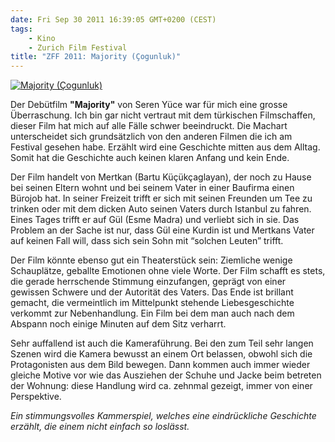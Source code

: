 ```yaml
---
date: Fri Sep 30 2011 16:39:05 GMT+0200 (CEST)
tags:
    - Kino
    - Zurich Film Festival
title: "ZFF 2011: Majority (Çogunluk)"
---
```



[![Majority
(Çogunluk)](http://media.tumblr.com/tumblr_lsca0llnJ51qa2z4q.jpg "Majority (Çogunluk)")](http://www.zurichfilmfestival.org/de/programm/Filme/2704/majority/)

Der Debütfilm **"Majority"** von Seren Yüce war für mich eine grosse
Überraschung. Ich bin gar nicht vertraut mit dem türkischen
Filmschaffen, dieser Film hat mich auf alle Fälle schwer beeindruckt.
Die Machart unterscheidet sich grundsätzlich von den anderen Filmen die
ich am Festival gesehen habe. Erzählt wird eine Geschichte mitten aus
dem Alltag. Somit hat die Geschichte auch keinen klaren Anfang und kein
Ende.

Der Film handelt von Mertkan (Bartu Küçükçaglayan), der noch zu Hause
bei seinen Eltern wohnt und bei seinem Vater in einer Baufirma einen
Bürojob hat. In seiner Freizeit trifft er sich mit seinen Freunden um
Tee zu trinken oder mit dem dicken Auto seinen Vaters durch Istanbul zu
fahren. Eines Tages trifft er auf Gül (Esme Madra) und verliebt sich in
sie. Das Problem an der Sache ist nur, dass Gül eine Kurdin ist und
Mertkans Vater auf keinen Fall will, dass sich sein Sohn mit “solchen
Leuten” trifft.

Der Film könnte ebenso gut ein Theaterstück sein: Ziemliche wenige
Schauplätze, geballte Emotionen ohne viele Worte. Der Film schafft es
stets, die gerade herrschende Stimmung einzufangen, geprägt von einer
gewissen Schwere und der Autorität des Vaters. Das Ende ist brillant
gemacht, die vermeintlich im Mittelpunkt stehende Liebesgeschichte
verkommt zur Nebenhandlung. Ein Film bei dem man auch nach dem Abspann
noch einige Minuten auf dem Sitz verharrt.

Sehr auffallend ist auch die Kameraführung. Bei den zum Teil sehr langen
Szenen wird die Kamera bewusst an einem Ort belassen, obwohl sich die
Protagonisten aus dem Bild bewegen. Dann kommen auch immer wieder
gleiche Motive vor wie das Ausziehen der Schuhe und Jacke beim betreten
der Wohnung: diese Handlung wird ca. zehnmal gezeigt, immer von einer
Perspektive.

*Ein stimmungsvolles Kammerspiel, welches eine eindrückliche Geschichte
erzählt, die einem nicht einfach so loslässt.*

